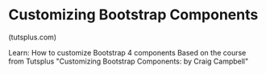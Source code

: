 # Customizing Bootstrap Components
 (tutsplus.com)

Learn: How to customize Bootstrap 4 components
Based on the course from Tutsplus "Customizing Bootstrap Components: by Craig Campbell" 
